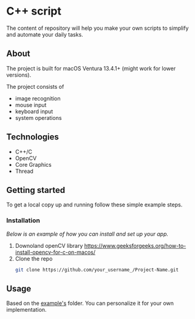 # C++ script
The content of repository will help you make your own scripts to simplify and automate your daily tasks.

## About
The project is built for macOS Ventura 13.4.1+ (might work for lower versions).

The project consists of
- image recognition
- mouse input
- keyboard input
- system operations

## Technologies

- C++/C
- OpenCV
- Core Graphics
- Thread 

## Getting started 
To get a local copy up and running follow these simple example steps.

### Installation
_Below is an example of how you can install and set up your app._

1. Downoland openCV library https://www.geeksforgeeks.org/how-to-install-opencv-for-c-on-macos/
2. Clone the repo
   ```sh
   git clone https://github.com/your_username_/Project-Name.git
    ```
   
## Usage
Based on the [example's](https://github.com/mkiel01/cpp-script/tree/main/examples) folder. 
You can personalize it for your own implementation.

